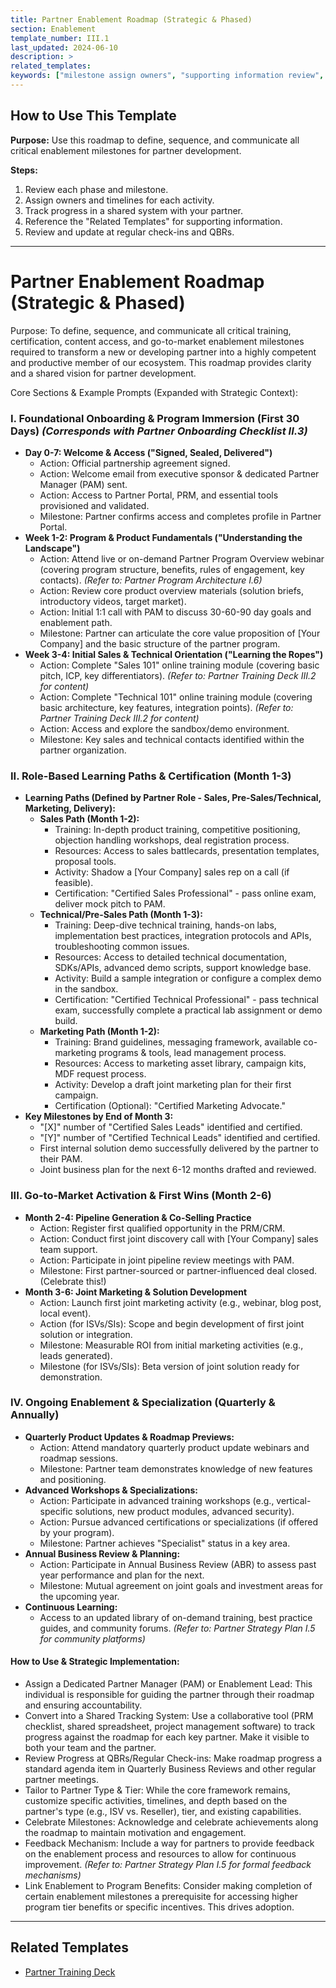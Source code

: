 ```yaml
---
title: Partner Enablement Roadmap (Strategic & Phased)
section: Enablement
template_number: III.1
last_updated: 2024-06-10
description: >
related_templates:
keywords: ["milestone assign owners", "supporting information review", "regular check ins", "essential tools provisioned", "core value proposition", "content action access"]
---
```


## How to Use This Template

**Purpose:**
Use this roadmap to define, sequence, and communicate all critical enablement milestones for partner development.

**Steps:**
1. Review each phase and milestone.
2. Assign owners and timelines for each activity.
3. Track progress in a shared system with your partner.
4. Reference the "Related Templates" for supporting information.
5. Review and update at regular check-ins and QBRs.

---

# Partner Enablement Roadmap (Strategic & Phased)

Purpose: To define, sequence, and communicate all critical training, certification, content access, and go-to-market enablement milestones required to transform a new or developing partner into a highly competent and productive member of our ecosystem. This roadmap provides clarity and a shared vision for partner development.

Core Sections & Example Prompts (Expanded with Strategic Context):

### I. Foundational Onboarding & Program Immersion (First 30 Days) *(Corresponds with Partner Onboarding Checklist II.3)*
- **Day 0-7: Welcome & Access ("Signed, Sealed, Delivered")**
  - Action: Official partnership agreement signed.
  - Action: Welcome email from executive sponsor & dedicated Partner Manager (PAM) sent.
  - Action: Access to Partner Portal, PRM, and essential tools provisioned and validated.
  - Milestone: Partner confirms access and completes profile in Partner Portal.
- **Week 1-2: Program & Product Fundamentals ("Understanding the Landscape")**
  - Action: Attend live or on-demand Partner Program Overview webinar (covering program structure, benefits, rules of engagement, key contacts). *(Refer to: Partner Program Architecture I.6)*
  - Action: Review core product overview materials (solution briefs, introductory videos, target market).
  - Action: Initial 1:1 call with PAM to discuss 30-60-90 day goals and enablement path.
  - Milestone: Partner can articulate the core value proposition of [Your Company] and the basic structure of the partner program.
- **Week 3-4: Initial Sales & Technical Orientation ("Learning the Ropes")**
  - Action: Complete "Sales 101" online training module (covering basic pitch, ICP, key differentiators). *(Refer to: Partner Training Deck III.2 for content)*
  - Action: Complete "Technical 101" online training module (covering basic architecture, key features, integration points). *(Refer to: Partner Training Deck III.2 for content)*
  - Action: Access and explore the sandbox/demo environment.
  - Milestone: Key sales and technical contacts identified within the partner organization.

### II. Role-Based Learning Paths & Certification (Month 1-3)
- **Learning Paths (Defined by Partner Role - Sales, Pre-Sales/Technical, Marketing, Delivery):**
  - **Sales Path (Month 1-2):**
    - Training: In-depth product training, competitive positioning, objection handling workshops, deal registration process.
    - Resources: Access to sales battlecards, presentation templates, proposal tools.
    - Activity: Shadow a [Your Company] sales rep on a call (if feasible).
    - Certification: "Certified Sales Professional" - pass online exam, deliver mock pitch to PAM.
  - **Technical/Pre-Sales Path (Month 1-3):**
    - Training: Deep-dive technical training, hands-on labs, implementation best practices, integration protocols and APIs, troubleshooting common issues.
    - Resources: Access to detailed technical documentation, SDKs/APIs, advanced demo scripts, support knowledge base.
    - Activity: Build a sample integration or configure a complex demo in the sandbox.
    - Certification: "Certified Technical Professional" - pass technical exam, successfully complete a practical lab assignment or demo build.
  - **Marketing Path (Month 1-2):**
    - Training: Brand guidelines, messaging framework, available co-marketing programs & tools, lead management process.
    - Resources: Access to marketing asset library, campaign kits, MDF request process.
    - Activity: Develop a draft joint marketing plan for their first campaign.
    - Certification (Optional): "Certified Marketing Advocate."
- **Key Milestones by End of Month 3:**
  - "[X]" number of "Certified Sales Leads" identified and certified.
  - "[Y]" number of "Certified Technical Leads" identified and certified.
  - First internal solution demo successfully delivered by the partner to their PAM.
  - Joint business plan for the next 6-12 months drafted and reviewed.

### III. Go-to-Market Activation & First Wins (Month 2-6)
- **Month 2-4: Pipeline Generation & Co-Selling Practice**
  - Action: Register first qualified opportunity in the PRM/CRM.
  - Action: Conduct first joint discovery call with [Your Company] sales team support.
  - Action: Participate in joint pipeline review meetings with PAM.
  - Milestone: First partner-sourced or partner-influenced deal closed. (Celebrate this!)
- **Month 3-6: Joint Marketing & Solution Development**
  - Action: Launch first joint marketing activity (e.g., webinar, blog post, local event).
  - Action (for ISVs/SIs): Scope and begin development of first joint solution or integration.
  - Milestone: Measurable ROI from initial marketing activities (e.g., leads generated).
  - Milestone (for ISVs/SIs): Beta version of joint solution ready for demonstration.

### IV. Ongoing Enablement & Specialization (Quarterly & Annually)
- **Quarterly Product Updates & Roadmap Previews:**
  - Action: Attend mandatory quarterly product update webinars and roadmap sessions.
  - Milestone: Partner team demonstrates knowledge of new features and positioning.
- **Advanced Workshops & Specializations:**
  - Action: Participate in advanced training workshops (e.g., vertical-specific solutions, new product modules, advanced security).
  - Action: Pursue advanced certifications or specializations (if offered by your program).
  - Milestone: Partner achieves "Specialist" status in a key area.
- **Annual Business Review & Planning:**
  - Action: Participate in Annual Business Review (ABR) to assess past year performance and plan for the next.
  - Milestone: Mutual agreement on joint goals and investment areas for the upcoming year.
- **Continuous Learning:**
  - Access to an updated library of on-demand training, best practice guides, and community forums. *(Refer to: Partner Strategy Plan I.5 for community platforms)*

#### How to Use & Strategic Implementation:
- Assign a Dedicated Partner Manager (PAM) or Enablement Lead: This individual is responsible for guiding the partner through their roadmap and ensuring accountability.
- Convert into a Shared Tracking System: Use a collaborative tool (PRM checklist, shared spreadsheet, project management software) to track progress against the roadmap for each key partner. Make it visible to both your team and the partner.
- Review Progress at QBRs/Regular Check-ins: Make roadmap progress a standard agenda item in Quarterly Business Reviews and other regular partner meetings.
- Tailor to Partner Type & Tier: While the core framework remains, customize specific activities, timelines, and depth based on the partner's type (e.g., ISV vs. Reseller), tier, and existing capabilities.
- Celebrate Milestones: Acknowledge and celebrate achievements along the roadmap to maintain motivation and engagement.
- Feedback Mechanism: Include a way for partners to provide feedback on the enablement process and resources to allow for continuous improvement. *(Refer to: Partner Strategy Plan I.5 for formal feedback mechanisms)*
- Link Enablement to Program Benefits: Consider making completion of certain enablement milestones a prerequisite for accessing higher program tier benefits or specific incentives. This drives adoption.

---

## Related Templates
- [Partner Training Deck](02_Training_Deck.md)
